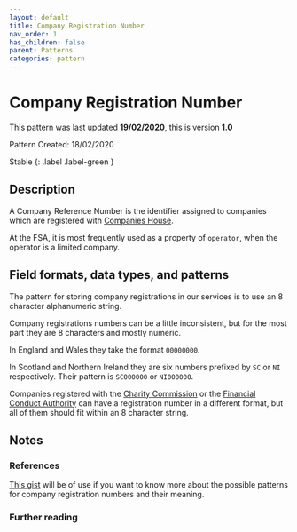 ```yaml
---
layout: default
title: Company Registration Number
nav_order: 1
has_children: false
parent: Patterns
categories: pattern
---
```


# Company Registration Number

This pattern was last updated **19/02/2020**, this is version **1.0**

Pattern Created: 18/02/2020

Stable
{: .label .label-green }

## Description

A Company Reference Number is the identifier assigned to companies which are registered with [Companies House](https://www.gov.uk/government/organisations/companies-house).

At the FSA, it is most frequently used as a property of `operator`, when the operator is a limited company.

## Field formats, data types, and patterns

The pattern for storing company registrations in our services is to use an 8 character alphanumeric string.

Company registrations numbers can be a little inconsistent, but for the most part they are 8 characters and mostly numeric.

In England and Wales they take the format `00000000`.

In Scotland and Northern Ireland they are six numbers prefixed by `SC` or `NI` respectively. Their pattern is `SC000000` or `NI000000`.

Companies registered with the [Charity Commission](https://www.gov.uk/government/organisations/charity-commission) or the [Financial Conduct Authority](https://register.fca.org.uk/ShPo_HomePage) can have a registration number in a different format, but all of them should fit within an 8 character string.

## Notes

### References
[This gist](https://gist.github.com/drkane/ef0c41aa19275a6c7cf1f3fff00356e6) will be of use if you want to know more about the possible patterns for company registration numbers and their meaning.

### Further reading
